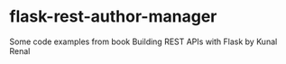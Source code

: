 # flask-rest-author-manager
Some code examples from book Building REST APIs with Flask by Kunal Renal
